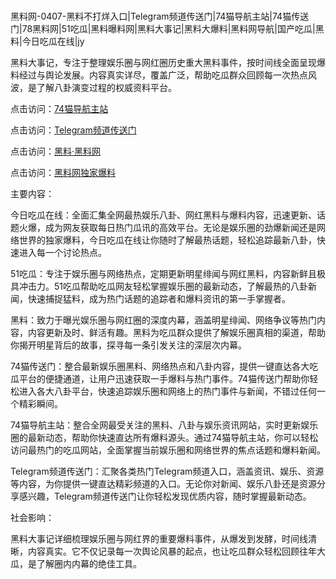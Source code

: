 #
黑料网-0407-黑料不打烊入口|Telegram频道传送门|74猫导航主站|74猫传送门|78黑料网|51吃瓜|黑料曝料网|黑料大事记|黑料大爆料|黑料网导航|国产吃瓜|黑料|今日吃瓜在线|jy

黑料大事记，专注于整理娱乐圈与网红圈历史重大黑料事件，按时间线全面呈现爆料经过与舆论发展。内容真实详尽，覆盖广泛，帮助吃瓜群众回顾每一次热点风波，是了解八卦演变过程的权威资料平台。


点击访问：<a href="https://74mao.com/">74猫导航主站</a>

点击访问：<a href="https://74mao.com/">Telegram频道传送门</a>

点击访问：<a href="https://haef.pages.dev/">黑料·黑料网</a>

点击访问：<a href="https://jha.pages.dev/">黑料网独家爆料</a>


主要内容：

今日吃瓜在线：全面汇集全网最热娱乐八卦、网红黑料与爆料内容，迅速更新、话题火爆，成为网友获取每日热门瓜讯的高效平台。无论是娱乐圈的劲爆新闻还是网络世界的独家爆料，今日吃瓜在线让你随时了解最热话题，轻松追踪最新八卦，快速进入每一个讨论热点。

51吃瓜：专注于娱乐圈与网络热点，定期更新明星绯闻与网红黑料，内容新鲜且极具冲击力。51吃瓜帮助吃瓜网友轻松掌握娱乐圈的最新动态，了解最热的八卦新闻，快速捕捉猛料，成为热门话题的追踪者和爆料资讯的第一手掌握者。

黑料：致力于曝光娱乐圈与网红圈的深度内幕，涵盖明星绯闻、网络争议等热门内容，内容更新及时、鲜活有趣。黑料为吃瓜群众提供了解娱乐圈真相的渠道，帮助你揭开明星背后的故事，探寻每一条引发关注的深层次内幕。

74猫传送门：整合最新娱乐圈黑料、网络热点和八卦内容，提供一键直达各大吃瓜平台的便捷通道，让用户迅速获取一手爆料与热门事件。74猫传送门帮助你轻松进入各大八卦平台，快速追踪娱乐圈和网络上的热门事件与新闻，不错过任何一个精彩瞬间。

74猫导航主站：整合全网最受关注的黑料、八卦与娱乐资讯网站，实时更新娱乐圈的最新动态，帮助你快速直达所有爆料源头。通过74猫导航主站，你可以轻松访问最热门的吃瓜网站，全面掌握当前娱乐圈和网络世界的焦点话题和爆料新闻。

Telegram频道传送门：汇聚各类热门Telegram频道入口，涵盖资讯、娱乐、资源等内容，为你提供一键直达精彩频道的入口。无论你对新闻、娱乐八卦还是资源分享感兴趣，Telegram频道传送门让你轻松发现优质内容，随时掌握最新动态。

社会影响：

黑料大事记详细梳理娱乐圈与网红界的重要爆料事件，从爆发到发酵，时间线清晰，内容真实。它不仅记录每一次舆论风暴的起点，也让吃瓜群众轻松回顾往年大瓜，是了解圈内内幕的绝佳工具。

<span style="display:none;">[Canonical link](https://github.com/Khongduoc69/96418 ）</span>
